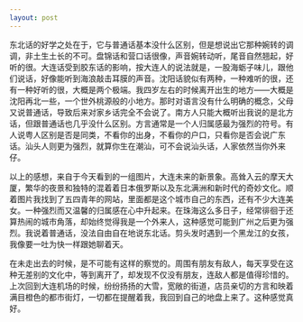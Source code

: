 ```yaml
---
layout: post
---
```


东北话的好学之处在于，它与普通话基本没什么区别，但是想说出它那种婉转的调调，非土生土长的不可。盘锦话和营口话很像，声音婉转动听，尾音自然翘起，好听的很。大连话受到胶东话的影响，按大连人的说法就是，一股海蛎子味儿，跟他们说话，好像能听到海浪敲击耳膜的声音。沈阳话貌似有两种，一种难听的很，还有一种好听的很，大概是两个极端。我四岁左右的时候离开出生的地方——大概是沈阳再北一些，一个世外桃源般的小地方。那时对语言没有什么明确的概念，父母又说普通话，导致后来对家乡话完全不会说了。南方人只能大概听出我说的是北方话，但跟普通话也几乎没什么区别。方言通常是一个人归属感最为强烈的符号。有人说粤人区别是否是同类，不看你的出身，不看你的户口，只看你是否会说广东话。汕头人则更为强烈，就算你生在潮汕，可不会说汕头话，人家依然当你外来仔。

以上的感想，来自于今天看到的一组图片，大连未来的新景象。高耸入云的摩天大厦，繁华的夜景和独特的混着着日本俄罗斯以及东北满洲和新时代的奇妙文化。顺着图片我找到了五四青年的网站，里面都是这个城市自己的东西，还有不少大连美女。一种强烈而又温馨的归属感在心中升起来。在珠海这么多日子，经常徘徊于还算热闹的城市角落，却始终觉得我是一个外来人，这种感觉可能到广州之后更为强烈。我说着普通话，没法自由自在地说东北话。剪头发时遇到一个黑龙江的女孩，我像要一吐为快一样跟她聊着天。

在未走出去的时候，是不可能有这样的察觉的。周围有朋友有敌人，每天享受在这种无差别的文化中，等到离开了，却发现不仅没有朋友，连敌人都是值得珍惜的。上次回到大连机场的时候，纷纷扬扬的大雪，宽敞的街道，店员亲切的方言和映着满目橙色的都市街灯，一切都在提醒着我，我回到自己的地盘上来了。这种感觉真好。
